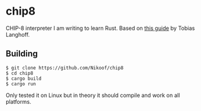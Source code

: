 # chip8

CHIP-8 interpreter I am writing to learn Rust.
Based on [this guide](https://tobiasvl.github.io/blog/write-a-chip-8-emulator/) by Tobias Langhoff.

## Building

```
$ git clone https://github.com/Nikoof/chip8
$ cd chip8
$ cargo build
$ cargo run
```

Only tested it on Linux but in theory it should compile and work on all platforms.
